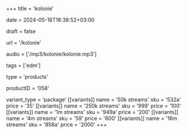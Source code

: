 +++
title = 'kolonie'

date = 2024-05-18T18:38:52+03:00

draft = false

url = '/kolonie'

audio = ['/mp3/kolonie/kolonie.mp3']

tags = ['edm']

type = 'products'

productID = '058'

variant_type = 'package'
[[variants]]
name = '50k streams'
sku = '532a'
price = '35'
[[variants]]
name = '250k streams'
sku = '999'
price = '100'
[[variants]]
name = '1m streams'
sku = '949a'
price = '200'
[[variants]]
name = '4m streams'
sku = '59'
price = '600'
[[variants]]
name = '16m streams'
sku = '858a'
price = '2000'
+++
